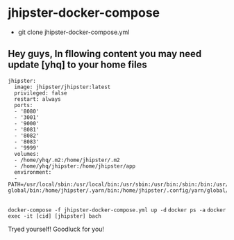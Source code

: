 # jhipster-docker-compose

- git clone jhipster-docker-compose.yml

## Hey guys, In fllowing content you may need update [yhq] to your home files 

``` 
jhipster:
  image: jhipster/jhipster:latest
  privileged: false
  restart: always
  ports:
  - '8080'
  - '3001'
  - '9000'
  - '8081'
  - '8082'
  - '8083'
  - '9999'
  volumes:
  - /home/yhq/.m2:/home/jhipster/.m2
  - /home/yhq/jhipster:/home/jhipster/app
  environment:
  - PATH=/usr/local/sbin:/usr/local/bin:/usr/sbin:/usr/bin:/sbin:/bin:/usr/bin:/home/jhipster/.yarn-global/bin:/home/jhipster/.yarn/bin:/home/jhipster/.config/yarn/global/node_modules/.bin


```

`docker-compose -f jhipster-docker-compose.yml up -d`
`docker ps -a`
`docker exec -it [cid] [jhipster] bach`

Tryed yourself! Goodluck for you! 
